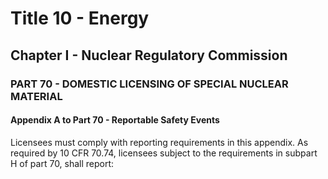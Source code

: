 
# Title 10 - Energy
## Chapter I - Nuclear Regulatory Commission
### PART 70 - DOMESTIC LICENSING OF SPECIAL NUCLEAR MATERIAL
#### Appendix A to Part 70 - Reportable Safety Events

Licensees must comply with reporting requirements in this appendix. As required by 10 CFR 70.74, licensees subject to the requirements in subpart H of part 70, shall report:
